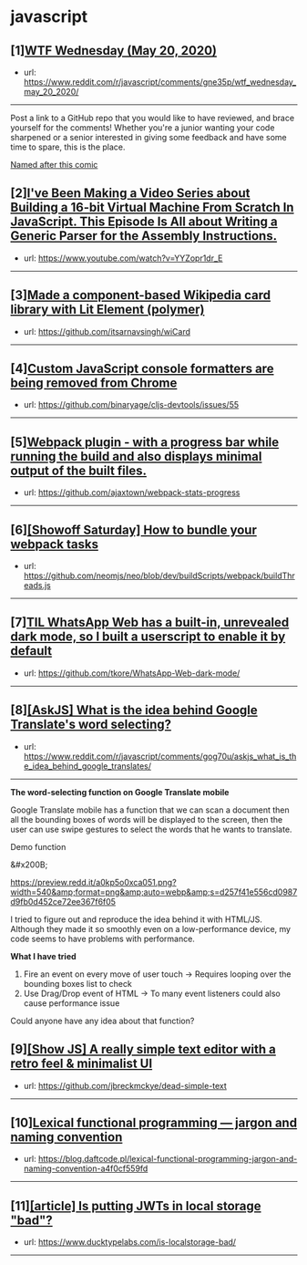 # javascript
## [1][WTF Wednesday (May 20, 2020)](https://www.reddit.com/r/javascript/comments/gne35p/wtf_wednesday_may_20_2020/)
- url: https://www.reddit.com/r/javascript/comments/gne35p/wtf_wednesday_may_20_2020/
---
Post a link to a GitHub repo that you would like to have reviewed, and brace yourself for the comments!
Whether you're a junior wanting your code sharpened or a senior interested in giving some feedback and have some time to spare, 
this is the place.

[Named after this comic](https://davidwalsh.name/demo/code-review.png)
## [2][I've Been Making a Video Series about Building a 16-bit Virtual Machine From Scratch In JavaScript. This Episode Is All about Writing a Generic Parser for the Assembly Instructions.](https://www.reddit.com/r/javascript/comments/gohm7x/ive_been_making_a_video_series_about_building_a/)
- url: https://www.youtube.com/watch?v=YYZopr1dr_E
---

## [3][Made a component-based Wikipedia card library with Lit Element (polymer)](https://www.reddit.com/r/javascript/comments/godk52/made_a_componentbased_wikipedia_card_library_with/)
- url: https://github.com/itsarnavsingh/wiCard
---

## [4][Custom JavaScript console formatters are being removed from Chrome](https://www.reddit.com/r/javascript/comments/gnxp2s/custom_javascript_console_formatters_are_being/)
- url: https://github.com/binaryage/cljs-devtools/issues/55
---

## [5][Webpack plugin - with a progress bar while running the build and also displays minimal output of the built files.](https://www.reddit.com/r/javascript/comments/gohoco/webpack_plugin_with_a_progress_bar_while_running/)
- url: https://github.com/ajaxtown/webpack-stats-progress
---

## [6][[Showoff Saturday] How to bundle your webpack tasks](https://www.reddit.com/r/javascript/comments/goew4o/showoff_saturday_how_to_bundle_your_webpack_tasks/)
- url: https://github.com/neomjs/neo/blob/dev/buildScripts/webpack/buildThreads.js
---

## [7][TIL WhatsApp Web has a built-in, unrevealed dark mode, so I built a userscript to enable it by default](https://www.reddit.com/r/javascript/comments/gogl8f/til_whatsapp_web_has_a_builtin_unrevealed_dark/)
- url: https://github.com/tkore/WhatsApp-Web-dark-mode/
---

## [8][[AskJS] What is the idea behind Google Translate's word selecting?](https://www.reddit.com/r/javascript/comments/gog70u/askjs_what_is_the_idea_behind_google_translates/)
- url: https://www.reddit.com/r/javascript/comments/gog70u/askjs_what_is_the_idea_behind_google_translates/
---
**The word-selecting function on Google Translate mobile**

Google Translate mobile has a function that we can scan a document then all the bounding boxes of words will be displayed to the screen, then the user can use swipe gestures to select the words that he wants to translate.

Demo function

&amp;#x200B;

https://preview.redd.it/a0kp5o0xca051.png?width=540&amp;format=png&amp;auto=webp&amp;s=d257f41e556cd0987d9fb0d452ce72ee367f6f05

I tried to figure out and reproduce the idea behind it with HTML/JS. Although they made it so smoothly even on a low-performance device, my code seems to have problems with performance.

**What I have tried**

1. Fire an event on every move of user touch -&gt; Requires looping over the bounding boxes list to check
2. Use Drag/Drop event of HTML -&gt; To many event listeners could also cause performance issue

Could anyone have any idea about that function?
## [9][[Show JS] A really simple text editor with a retro feel &amp; minimalist UI](https://www.reddit.com/r/javascript/comments/goj2l4/show_js_a_really_simple_text_editor_with_a_retro/)
- url: https://github.com/jbreckmckye/dead-simple-text
---

## [10][Lexical functional programming — jargon and naming convention](https://www.reddit.com/r/javascript/comments/goiypo/lexical_functional_programming_jargon_and_naming/)
- url: https://blog.daftcode.pl/lexical-functional-programming-jargon-and-naming-convention-a4f0cf559fd
---

## [11][[article] Is putting JWTs in local storage "bad"?](https://www.reddit.com/r/javascript/comments/gnz14f/article_is_putting_jwts_in_local_storage_bad/)
- url: https://www.ducktypelabs.com/is-localstorage-bad/
---

